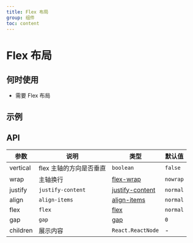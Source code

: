 ```yaml
---
title: Flex 布局
group: 组件
toc: content
---
```


# Flex 布局

## 何时使用

-   需要 Flex 布局

## 示例

<code src='./demos/basic.tsx' title="基础使用"></code>
<code src='./demos/align.tsx' title="对齐方式"></code>

## API

| 参数     | 说明                    | 类型                                                                                | 默认值   |
| -------- | ----------------------- | ----------------------------------------------------------------------------------- | -------- |
| vertical | flex 主轴的方向是否垂直 | `boolean`                                                                           | `false`  |
| wrap     | 主轴换行                | [flex-wrap](https://developer.mozilla.org/zh-CN/docs/Web/CSS/flex-wrap)             | `nowrap` |
| justify  | `justify-content`       | [justify-content](https://developer.mozilla.org/zh-CN/docs/Web/CSS/justify-content) | `normal` |
| align    | `align-items`           | [align-items](https://developer.mozilla.org/zh-CN/docs/Web/CSS/align-items)         | `normal` |
| flex     | `flex`                  | [flex](https://developer.mozilla.org/zh-CN/docs/Web/CSS/flex)                       | `normal` |
| gap      | `gap`                   | [gap](https://developer.mozilla.org/zh-CN/docs/Web/CSS/gap)                         | `0`      |
| children | 展示内容                | `React.ReactNode`                                                                   | -        |
